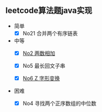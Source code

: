 ## leetcode算法题java实现

- 简单
   - [X] No21 合并两个有序链表
    
- 中等
   - [X] [No2 两数相加](https://github.com/JoanneGeng/Algorithm/tree/master/java/src/main/java/leetcode/No2)
   - [X] No5 最长回文子串 
   - [X] [No6 Z 字形变换](https://github.com/JoanneGeng/Algorithm/tree/master/java/src/main/java/leetcode/No6)  
  
   
- 困难
    - [X] No4 寻找两个正序数组的中位数  
 
 

